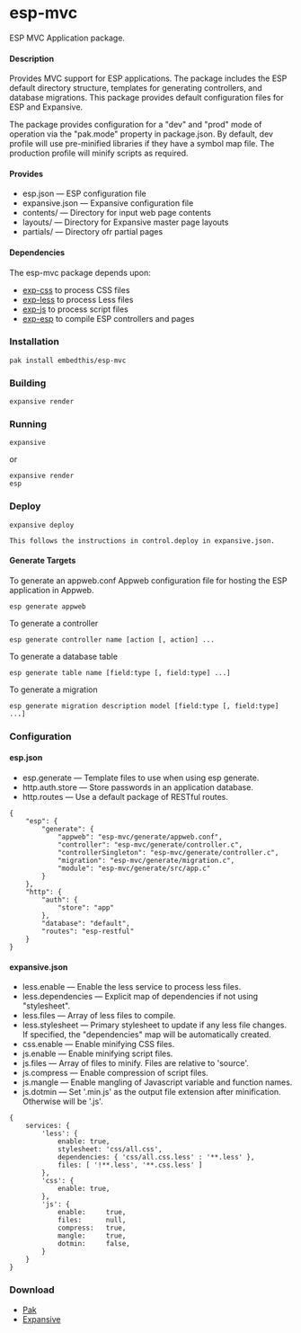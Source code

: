 esp-mvc
===

ESP MVC Application package.

#### Description

Provides MVC support for ESP applications. The package includes the ESP default
directory structure, templates for generating controllers, and database migrations.
This package provides default configuration files for ESP and Expansive.

The package provides configuration for a "dev" and "prod" mode of operation via
the "pak.mode" property in package.json. By default, dev profile will use pre-minified
libraries if they have a symbol map file. The production profile will minify scripts as required.

#### Provides

* esp.json &mdash; ESP configuration file
* expansive.json &mdash; Expansive configuration file
* contents/ &mdash; Directory for input web page contents
* layouts/ &mdash; Directory for Expansive master page layouts
* partials/ &mdash; Directory ofr partial pages

#### Dependencies

The esp-mvc package depends upon:

* [exp-css](https://github.com/embedthis/exp-css) to process CSS files
* [exp-less](https://github.com/embedthis/exp-less) to process Less files
* [exp-js](https://github.com/embedthis/exp-js) to process script files
* [exp-esp](https://github.com/embedthis/exp-esp) to compile ESP controllers and pages    

### Installation

    pak install embedthis/esp-mvc

### Building

    expansive render

### Running

    expansive

or

    expansive render
    esp

### Deploy

    expansive deploy

    This follows the instructions in control.deploy in expansive.json.

#### Generate Targets

To generate an appweb.conf Appweb configuration file for hosting the ESP application in Appweb.

    esp generate appweb

To generate a controller

    esp generate controller name [action [, action] ...

To generate a database table

    esp generate table name [field:type [, field:type] ...]

To generate a migration

    esp generate migration description model [field:type [, field:type] ...]

### Configuration

#### esp.json

* esp.generate &mdash; Template files to use when using esp generate.
* http.auth.store &mdash; Store passwords in an application database.
* http.routes &mdash; Use a default package of RESTful routes.

```
{
    "esp": {
        "generate": {
            "appweb": "esp-mvc/generate/appweb.conf",
            "controller": "esp-mvc/generate/controller.c",
            "controllerSingleton": "esp-mvc/generate/controller.c",
            "migration": "esp-mvc/generate/migration.c",
            "module": "esp-mvc/generate/src/app.c"
        }
    },
    "http": {
        "auth": {
            "store": "app"
        },
        "database": "default",
        "routes": "esp-restful"
    }
}
```

#### expansive.json

* less.enable &mdash; Enable the less service to process less files.
* less.dependencies &mdash; Explicit map of dependencies if not using "stylesheet".
* less.files &mdash; Array of less files to compile.
* less.stylesheet &mdash; Primary stylesheet to update if any less file changes.
    If specified, the "dependencies" map will be automatically created.
* css.enable &mdash; Enable minifying CSS files.
* js.enable &mdash; Enable minifying script files.
* js.files &mdash; Array of files to minify. Files are relative to 'source'.
* js.compress &mdash; Enable compression of script files.
* js.mangle &mdash; Enable mangling of Javascript variable and function names.
* js.dotmin &mdash; Set '.min.js' as the output file extension after minification. Otherwise will be '.js'.

```
{
    services: {
        'less': {
            enable: true,
            stylesheet: 'css/all.css',
            dependencies: { 'css/all.css.less' : '**.less' },
            files: [ '!**.less', '**.css.less' ]
        },
        'css': {
            enable: true,
        },
        'js': {
            enable:     true,
            files:      null,
            compress:   true,
            mangle:     true,
            dotmin:     false,
        }
    }
}
```

### Download

* [Pak](https://www.embedthis.com/pak/)
* [Expansive](https://www.embedthis.com/expansive/)
